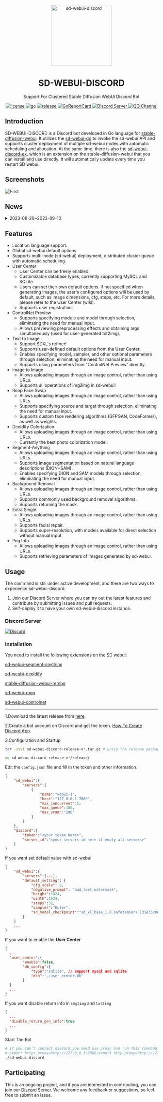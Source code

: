 <!--
 * @Author: SpenserCai
 * @Date: 2023-08-17 18:23:21
 * @version: 
 * @LastEditors: SpenserCai
 * @LastEditTime: 2023-09-11 10:22:36
 * @Description: file content
-->
<div align="center">

<img src="https://raw.githubusercontent.com/SpenserCai/sd-webui-discord/main/res/logo.png" width="200" height="200" alt="sd-webui-discord">

# SD-WEBUI-DISCORD
Support For Clustered Stable Diffusion WebUi Discord Bot

</div>

<div align="center">
  <a href="https://raw.githubusercontent.com/SpenserCai/sd-webui-go/main/LICENSE">
    <img src="https://img.shields.io/github/license/SpenserCai/sd-webui-go?color=blueviolet" alt="license">
  </a>
  <img src="https://img.shields.io/badge/Go-1.19+-blue" alt="go">
  <a href="https://github.com/SpenserCai/sd-webui-discord/releases">
    <img src="https://img.shields.io/github/v/release/SpenserCai/sd-webui-discord?color=rgb(255%2C0%2C0)&include_prereleases" alt="release">
  </a>
  <a href="https://goreportcard.com/report/github.com/SpenserCai/sd-webui-discord">
    <img src="https://goreportcard.com/badge/github.com/SpenserCai/sd-webui-discord" alt="GoReportCard">
  </a>
  <a href="https://discord.gg/uNJpzEE4sZ">
    <img src="https://discordapp.com/api/guilds/1140177489008807966/widget.png?style=shield"   alt="Discord Server">
  </a>
  <a href="https://qun.qq.com/qqweb/qunpro/share?_wv=3&_wwv=128&appChannel=share&inviteCode=21gYdX0DSw2&businessType=7&from=181074&biz=ka">
    <img src="https://img.shields.io/badge/QQ%E9%A2%91%E9%81%93-SD%20WEBUI%20DISCORD-5492ff?style=flat-square" alt="QQ Channel">
  </a>
</div>

## Introduction
SD-WEBUI-DISCORD is a Discord bot developed in Go language for [stable-diffusion-webui](https://github.com/AUTOMATIC1111/stable-diffusion-webui). It utilizes the [sd-webui-go](https://github.com/SpenserCai/sd-webui-go) to invoke the sd-webui API and supports cluster deployment of multiple sd-webui nodes with automatic scheduling and allocation.
At the same time, there is also the [sd-webui-discord-ex](https://github.com/SpenserCai/sd-webui-discord-ex), which is an extension on the stable-diffusion-webui that you can install and use directly. It will automatically update every time you restart SD webui.

## Screenshots

![First](https://raw.githubusercontent.com/SpenserCai/sd-webui-discord/main/res/first_page.png)

## News
<details>
<summary>2023-08-20~2023-09-10</summary>

### **2023-09-10:** Support location language
### **2023-09-05:** Support User Center on Windows
### **2023-09-04:** Support Image to Image
### **2023-08-31:** Support User Center
### **2023-08-27:**
 - Support txt2img choice model checkpoint
 - Support upload image with attachment: `deoldify` `png_info` `roop_image` commands
   <details>
   <summary>See Image</summary>

      ![example](https://raw.githubusercontent.com/SpenserCai/sd-webui-discord/main/res/support_attechment.png)
    
   </details>
  
### **2023-08-26: Support Setting default sd-webui options**
### **2023-08-23: Support ControlNet for `txt2img` command**
 - By using the `controlnet_detect` command to obtain the parameters of ControlNet and filling them into the `controlnet_args` parameter of the `txt2img` command, you can use ControlNet in txt2img.
### **2023-08-22: Support `txt2img` command**
### **2023-08-22: Support `roop` command** 
### **2023-08-20: Support `controlnet_detect` command**  
</details>

## Features
- Location language support.
- Global sd-webui default options.
- Supports multi-node (sd-webui) deployment, distributed cluster queue with automatic scheduling.
- User Center
    - User Center can be freely enabled.
    - Customizable database types, currently supporting MySQL and SQLite.
    - Users can set their own default options. If not specified when generating images, the user's configured options will be used by default, such as image dimensions, cfg, steps, etc. For more details, please refer to the User Center (wiki).
    - Supports user registration.
- ControlNet Preview
    - Supports specifying module and model through selection, eliminating the need for manual input.
    - Allows previewing preprocessing effects and obtaining args simultaneously (used for user-generated txt2img).
- Text to Image
    - Support SDXL's refiner!
    - Supports user-defined default options from the User Center.
    - Enables specifying model, sampler, and other optional parameters through selection, eliminating the need for manual input. 
    - Supports using parameters from "ControlNet Preview" directly. 
- Image to Image
    - Allows uploading images through an image control, rather than using URLs.
    - Supports all operations of img2img in sd-webui!
- Roop Face Swap
    - Allows uploading images through an image control, rather than using URLs.
    - Supports specifying source and target through selection, eliminating the need for manual input.
    - Supports custom face rendering algorithms (GFPGAN, CodeFormer), as well as weights.
- Deoldify Colorization
    - Allows uploading images through an image control, rather than using URLs.
    - Currently the best photo colorization model.
- Segment-Anything
    - Allows uploading images through an image control, rather than using URLs.
    - Supports image segmentation based on natural language descriptions (DION+SAM).
    - Enables specifying DION and SAM models through selection, eliminating the need for manual input.
- Background Removal
    - Allows uploading images through an image control, rather than using URLs.
    - Supports commonly used background removal algorithms.
    - Supports returning the mask.
- Extra Single
    - Allows uploading images through an image control, rather than using URLs.
    - Supports facial repair.
    - Supports super-resolution, with models available for direct selection without manual input.
- Png Info
    - Allows uploading images through an image control, rather than using URLs.
    - Supports retrieving parameters of images generated by sd-webui.

## Usage

The command is still under active development, and there are two ways to experience sd-webui-discord: 
1. Join our Discord Server where you can try out the latest features and contribute by submitting issues and pull requests. 
2. Self-deploy it to have your own sd-webui-discord instance.

### Discord Server
[![Discord](https://invidget.switchblade.xyz/uNJpzEE4sZ)](https://discord.gg/uNJpzEE4sZ)

<!--

#### Text to Image
<details>
<summary>See Image</summary>

  ![Demo](https://raw.githubusercontent.com/SpenserCai/sd-webui-discord/main/res/txt2img_demo.png)

</details>

#### ControlNet
Extension: [sd-webui-controlnet](https://github.com/Mikubill/sd-webui-controlnet)
<details>
<summary>See Image</summary>

  ![Demo1](https://raw.githubusercontent.com/SpenserCai/sd-webui-discord/main/res/controlnet_1.jpeg)
  ![Demo2](https://raw.githubusercontent.com/SpenserCai/sd-webui-discord/main/res/controlnet_2.jpeg)

</details>

#### Roop
Extension: [sd-webui-roop](https://github.com/s0md3v/sd-webui-roop)
<details>
<summary>See Image</summary>

  ![Demo](https://raw.githubusercontent.com/SpenserCai/sd-webui-discord/main/res/roop_demo.jpeg)

</details>

#### Segment Anything With Prompt
Extension: [sd-webui-segment-anything](https://github.com/continue-revolution/sd-webui-segment-anything)
<details>
<summary>See Image</summary>

  ![Demo](https://raw.githubusercontent.com/SpenserCai/sd-webui-discord/main/res/sam_demo.png)
  ![options](https://raw.githubusercontent.com/SpenserCai/sd-webui-discord/main/res/sam_options.png)

</details>

#### Deoldify
Extension: [sd-webui-deoldify](https://github.com/SpenserCai/sd-webui-deoldify)
<details>
<summary>See Image</summary>

  ![Demo](https://raw.githubusercontent.com/SpenserCai/sd-webui-discord/main/res/deoldify_demo.png)
  ![options](https://raw.githubusercontent.com/SpenserCai/sd-webui-discord/main/res/deoldify_options.png)

</details> -->

### Installation
You need to install the following extensions on the SD webui:

[sd-webui-segment-anything](https://github.com/continue-revolution/sd-webui-segment-anything)

[sd-weubi-deoldify](https://github.com/SpenserCai/sd-webui-deoldify)

[stable-diffusion-webui-rembg](https://github.com/AUTOMATIC1111/stable-diffusion-webui-rembg)

[sd-webui-roop](https://github.com/s0md3v/sd-webui-roop)

[sd-webui-controlnet](https://github.com/Mikubill/sd-webui-controlnet)

***

1.Download the latest release from [here](https://github.com/SpenserCai/sd-webui-discord/releases/latest).

2.Create a bot account on Discord and get the token. [How To Create Discord App](https://discord.com/developers/docs/getting-started).

3.Configuration and Startup
```bash
tar -zxvf sd-webui-discord-release-v*.tar.gz # unzip the release package

cd sd-webui-discord-release-v*/release/
```
Edit the `config.json` file and fill in the token and other information.

```json
{
    "sd_webui":{
        "servers":[
            {
                "name":"webui-1",
                "host":"127.0.0.1:7860",
                "max_concurrent":5,
                "max_queue":100,
                "max_vram":"20G"
            }
        ]
    },
    "discord":{
        "token":"<your token here>",
        "server_id":"<your servers id here if empty all servers>"
    }
}
```

If you want set default value with sd-webui
```json
{
    "sd_webui":{
        "servers":[...],
        "default_setting": {
            "cfg_scale": 8,
            "negative_prompt": "bad,text,watermask",
            "height":1024,
            "width":1024,
            "steps":32,
            "sampler":"Euler",
            "sd_model_checkpoint":"sd_xl_base_1.0.safetensors [31e35c80fc]"
        }
    }
    ...
}
```

If you want to enable the **User Center**
```json
{
  ...
  "user_center":{
        "enable":false,
        "db_config":{
            "type":"sqlite", // support mysql and sqlite
            "dsn":"./user_center.db"
        }
  }
  ...
}
```

If you want disable return info in `img2img` and `txt2img`
```json
{
  ...
  "disable_return_gen_info":true
  ...
}
```

Start The Bot
```bash
# if you can't connect discord,you need use proxy and run this command:
# export https_proxy=http://127.0.0.1:8888;export http_proxy=http://127.0.0.1:8888;
./sd-webui-discord
```

## Participating
This is an ongoing project, and if you are interested in contributing, you can join our [Discord Server](https://discord.gg/uNJpzEE4sZ). We welcome any feedback or suggestions, so feel free to submit an issue.

